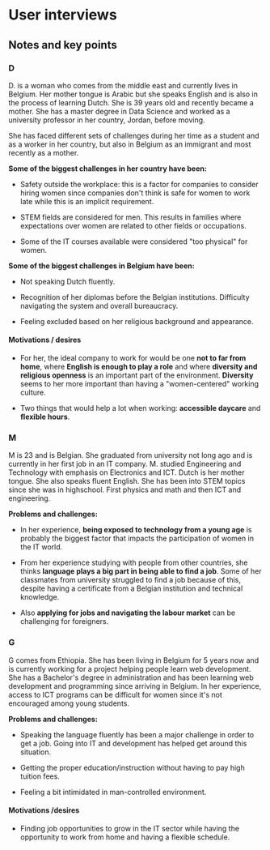 # User interviews

## Notes and key points

### D

D. is a woman who comes from the middle east and currently lives in Belgium. Her mother tongue is Arabic but she speaks English and is also in the process of learning Dutch. She is 39 years old and recently became a mother. She has a master degree in Data Science and worked as a university professor in her country, Jordan, before moving.

She has faced different sets of challenges during her time as a student and as a worker in her country, but also in Belgium as an immigrant and most recently as a mother.

**Some of the biggest challenges in her country have been:**

- Safety outside the workplace: this is a factor for companies to consider hiring women since companies don't think is safe for women to work late while this is an implicit requirement.

- STEM fields are considered for men. This results in families where expectations over women are related to other fields or occupations.

- Some of the IT courses available were considered "too physical" for women.

**Some of the biggest challenges in Belgium have been:**

- Not speaking Dutch fluently.

- Recognition of her diplomas before the Belgian institutions. Difficulty navigating the system and overall bureaucracy.

- Feeling excluded based on her religious background and appearance.

#### Motivations / desires

- For her, the ideal company to work for would be one **not to far from home**, where **English is enough to play a role** and where **diversity and religious openness** is an important part of the environment. **Diversity** seems to her more important than having a "women-centered" working culture.

- Two things that would help a lot when working: **accessible daycare** and **flexible hours**.

### M

M is 23 and is Belgian. She graduated from university not long ago and is currently in her first job in an IT company. M. studied Engineering and Technology with emphasis on Electronics and ICT. Dutch is her mother tongue. She also speaks fluent English. She has been into STEM topics since she was in highschool. First physics and math and then ICT and engineering.

**Problems and challenges:**

- In her experience, **being exposed to technology from a young age** is probably the biggest factor that impacts the participation of women in the IT world.

- From her experience studying with people from other countries, she thinks **language plays a big part in being able to find a job**. Some of her classmates from university struggled to find a job because of this, despite having a certificate from a Belgian institution and technical knowledge.

- Also **applying for jobs and navigating the labour market** can be challenging for foreigners.

### G

G comes from Ethiopia. She has been living in Belgium for 5 years now and is currently working for a project helping people learn web development. She has a Bachelor's degree in administration and has been learning web development and programming since arriving in Belgium. In her experience, access to ICT programs can be difficult for women since it's not encouraged among young students.

**Problems and challenges:**

- Speaking the language fluently has been a major challenge in order to get a job. Going into IT and development has helped get around this situation.

- Getting the proper education/instruction without having to pay high tuition fees.

- Feeling a bit intimidated in man-controlled environment.

#### Motivations /desires

- Finding job opportunities to grow in the IT sector while having the opportunity to work from home and having a flexible schedule.
